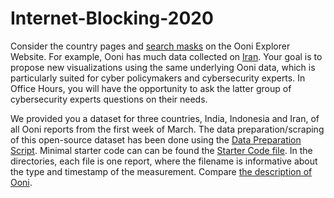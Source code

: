 # Internet-Blocking-2020
Consider the country pages and [search masks](https://explorer.ooni.org/search?until=2020-10-12) on the Ooni Explorer Website. For example, Ooni has much data collected on [Iran](https://explorer.ooni.org/country/IR). Your goal is to propose new visualizations using the same underlying Ooni data, which is particularly suited for cyber policymakers and cybersecurity experts. In Office Hours, you will have the opportunity to ask the latter group of cybersecurity experts questions on their needs.

We provided you a dataset for three countries, India, Indonesia and Iran, of all Ooni reports from the first week of March. The data preparation/scraping of this open-source dataset has been done using the [Data Preparation Script](data_preparation.py). Minimal starter code can can be found the [Starter Code file](starter_code.py). In the directories, each file is one report, where the filename is informative about the type and timestamp of the measurement. Compare [the description of Ooni](https://ooni.org/post/mining-ooni-data).
